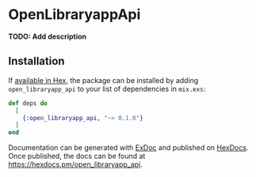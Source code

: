 # OpenLibraryappApi

**TODO: Add description**

## Installation

If [available in Hex](https://hex.pm/docs/publish), the package can be installed
by adding `open_libraryapp_api` to your list of dependencies in `mix.exs`:

```elixir
def deps do
  [
    {:open_libraryapp_api, "~> 0.1.0"}
  ]
end
```

Documentation can be generated with [ExDoc](https://github.com/elixir-lang/ex_doc)
and published on [HexDocs](https://hexdocs.pm). Once published, the docs can
be found at <https://hexdocs.pm/open_libraryapp_api>.

